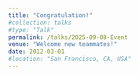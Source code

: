 ```yaml
---
title: "Congratulation!"
#collection: talks
#type: "Talk"
permalink: /talks/2025-09-08-Event
venue: "Welcome new teammates!"
date: 2012-03-01
#location: "San Francisco, CA, USA"
---
```



